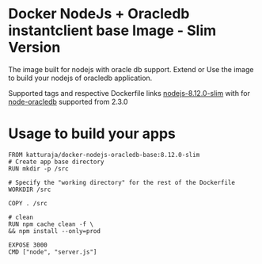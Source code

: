 # Docker NodeJs + Oracledb instantclient base Image - Slim Version

The image built for nodejs with oracle db support.
Extend or Use the image to build your nodejs of oracledb application.

Supported tags and respective Dockerfile links
[nodejs-8.12.0-slim](https://hub.docker.com/_/node/ "Docker nodejs") with for [node-oracledb](https://github.com/oracle/node-oracledb "Oracle Node JS Client") supported from 2.3.0

# Usage to build your apps

```
FROM katturaja/docker-nodejs-oracledb-base:8.12.0-slim
# Create app base directory
RUN mkdir -p /src

# Specify the "working directory" for the rest of the Dockerfile
WORKDIR /src

COPY . /src

# clean
RUN npm cache clean -f \
&& npm install --only=prod

EXPOSE 3000
CMD ["node", "server.js"]
```

